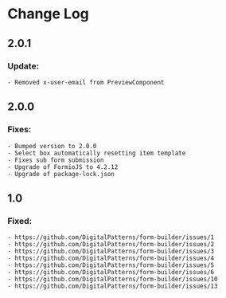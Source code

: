 # Change Log

## 2.0.1
### Update:
    - Removed x-user-email from PreviewComponent
## 2.0.0
### Fixes:
    - Bumped version to 2.0.0
    - Select box automatically resetting item template
    - Fixes sub form submission
    - Upgrade of FormioJS to 4.2.12
    - Upgrade of package-lock.json

## 1.0
### Fixed:
    - https://github.com/DigitalPatterns/form-builder/issues/1
    - https://github.com/DigitalPatterns/form-builder/issues/2
    - https://github.com/DigitalPatterns/form-builder/issues/3
    - https://github.com/DigitalPatterns/form-builder/issues/4
    - https://github.com/DigitalPatterns/form-builder/issues/5
    - https://github.com/DigitalPatterns/form-builder/issues/6
    - https://github.com/DigitalPatterns/form-builder/issues/10
    - https://github.com/DigitalPatterns/form-builder/issues/13
